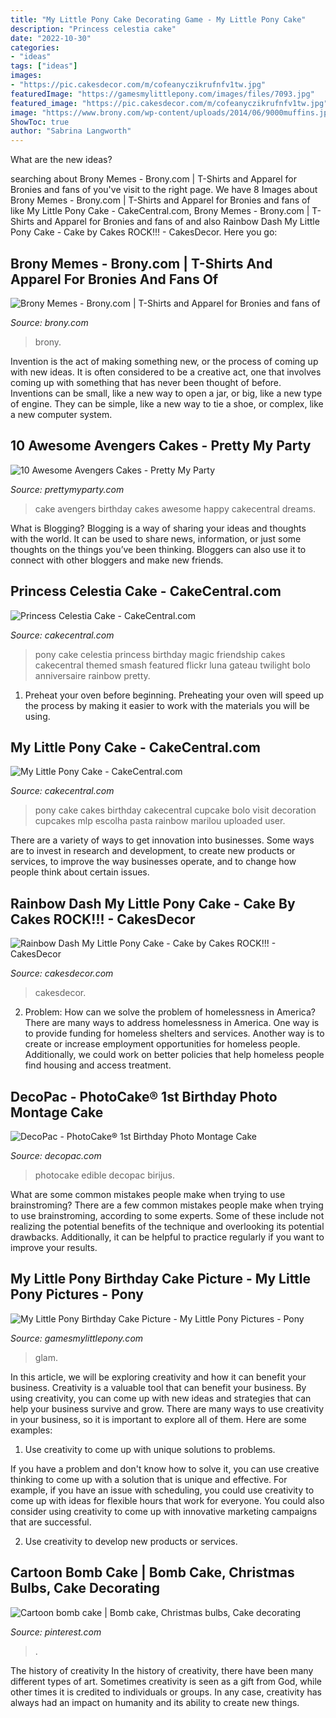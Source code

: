 ```yaml
---
title: "My Little Pony Cake Decorating Game - My Little Pony Cake"
description: "Princess celestia cake"
date: "2022-10-30"
categories:
- "ideas"
tags: ["ideas"]
images:
- "https://pic.cakesdecor.com/m/cofeanyczikrufnfv1tw.jpg"
featuredImage: "https://gamesmylittlepony.com/images/files/7093.jpg"
featured_image: "https://pic.cakesdecor.com/m/cofeanyczikrufnfv1tw.jpg"
image: "https://www.brony.com/wp-content/uploads/2014/06/9000muffins.jpg"
ShowToc: true
author: "Sabrina Langworth"
---
```



What are the new ideas?
 

	

		
searching about Brony Memes - Brony.com | T-Shirts and Apparel for Bronies and fans of you've visit to the right page. We have 8 Images about Brony Memes - Brony.com | T-Shirts and Apparel for Bronies and fans of like My Little Pony Cake - CakeCentral.com, Brony Memes - Brony.com | T-Shirts and Apparel for Bronies and fans of and also Rainbow Dash My Little Pony Cake - Cake by Cakes ROCK!!! - CakesDecor. Here you go:
		
    
## Brony Memes - Brony.com | T-Shirts And Apparel For Bronies And Fans Of

<img loading=lazy src="https://www.brony.com/wp-content/uploads/2014/06/9000muffins.jpg" onerror="this.onerror=null;this.src='https://tse3.mm.bing.net/th?id=OIP.l2dPPcEX3yFjtsTGjuH7OgHaJ4&amp;pid=15.1';" alt="Brony Memes - Brony.com | T-Shirts and Apparel for Bronies and fans of">

_Source: brony.com_

>brony. 

	

Invention is the act of making something new, or the process of coming up with new ideas. It is often considered to be a creative act, one that involves coming up with something that has never been thought of before. Inventions can be small, like a new way to open a jar, or big, like a new type of engine. They can be simple, like a new way to tie a shoe, or complex, like a new computer system.

    
## 10 Awesome Avengers Cakes - Pretty My Party

<img loading=lazy src="http://www.prettymyparty.com/wp-content/uploads/2016/01/avengers-birthday-cake-2.jpg" onerror="this.onerror=null;this.src='https://tse1.mm.bing.net/th?id=OIP.f9xgJijNDcOmz2XB6QCiswHaMN&amp;pid=15.1';" alt="10 Awesome Avengers Cakes - Pretty My Party">

_Source: prettymyparty.com_

>cake avengers birthday cakes awesome happy cakecentral dreams. 

	

What is Blogging?
Blogging is a way of sharing your ideas and thoughts with the world. It can be used to share news, information, or just some thoughts on the things you’ve been thinking. Bloggers can also use it to connect with other bloggers and make new friends.

    
## Princess Celestia Cake - CakeCentral.com

<img loading=lazy src="https://cdn001.cakecentral.com/gallery/2015/03/900_881940IomZ_princess-celestia-cake.jpg" onerror="this.onerror=null;this.src='https://tse4.mm.bing.net/th?id=OIP.NPF-_dXRsXjvJK35GB2hNgHaLV&amp;pid=15.1';" alt="Princess Celestia Cake - CakeCentral.com">

_Source: cakecentral.com_

>pony cake celestia princess birthday magic friendship cakes cakecentral themed smash featured flickr luna gateau twilight bolo anniversaire rainbow pretty. 

	

1. Preheat your oven before beginning. Preheating your oven will speed up the process by making it easier to work with the materials you will be using.

    
## My Little Pony Cake - CakeCentral.com

<img loading=lazy src="https://cdn001.cakecentral.com/gallery/2015/03/900_8795031iB9_my-little-pony-cake.jpg" onerror="this.onerror=null;this.src='https://tse1.mm.bing.net/th?id=OIP.jPbXIfiXQEbstSuqfEQ_iAHaLK&amp;pid=15.1';" alt="My Little Pony Cake - CakeCentral.com">

_Source: cakecentral.com_

>pony cake cakes birthday cakecentral cupcake bolo visit decoration cupcakes mlp escolha pasta rainbow marilou uploaded user. 

	

There are a variety of ways to get innovation into businesses. Some ways are to invest in research and development, to create new products or services, to improve the way businesses operate, and to change how people think about certain issues. 

    
## Rainbow Dash My Little Pony Cake - Cake By Cakes ROCK!!! - CakesDecor

<img loading=lazy src="https://pic.cakesdecor.com/m/cofeanyczikrufnfv1tw.jpg" onerror="this.onerror=null;this.src='https://tse1.mm.bing.net/th?id=OIP.1A1s1obMOuSBZPyUnZFv0QHaLl&amp;pid=15.1';" alt="Rainbow Dash My Little Pony Cake - Cake by Cakes ROCK!!! - CakesDecor">

_Source: cakesdecor.com_

>cakesdecor. 

	

2. Problem:
How can we solve the problem of homelessness in America?
There are many ways to address homelessness in America. One way is to provide funding for homeless shelters and services. Another way is to create or increase employment opportunities for homeless people. Additionally, we could work on better policies that help homeless people find housing and access treatment.

    
## DecoPac - PhotoCake® 1st Birthday Photo Montage Cake

<img loading=lazy src="http://s3.amazonaws.com/deco-cms-production/Ideas/photocake-1st-birthday-cake-decorations-50077/photocake-1st-birthday-cake-decorations-465C-IC.jpg" onerror="this.onerror=null;this.src='https://tse2.mm.bing.net/th?id=OIP.hkCU-xEMFWoEDiQvtVcJUQHaHa&amp;pid=15.1';" alt="DecoPac - PhotoCake® 1st Birthday Photo Montage Cake">

_Source: decopac.com_

>photocake edible decopac birijus. 

	

What are some common mistakes people make when trying to use brainstroming?
There are a few common mistakes people make when trying to use brainstroming, according to some experts. Some of these include not realizing the potential benefits of the technique and overlooking its potential drawbacks. Additionally, it can be helpful to practice regularly if you want to improve your results.

    
## My Little Pony Birthday Cake Picture - My Little Pony Pictures - Pony

<img loading=lazy src="https://gamesmylittlepony.com/images/files/7093.jpg" onerror="this.onerror=null;this.src='https://tse3.mm.bing.net/th?id=OIP.i6AW2YVKwvU0tw-CzsvQiwHaLH&amp;pid=15.1';" alt="My Little Pony Birthday Cake Picture - My Little Pony Pictures - Pony">

_Source: gamesmylittlepony.com_

>glam. 

	

In this article, we will be exploring creativity and how it can benefit your business.
Creativity is a valuable tool that can benefit your business. By using creativity, you can come up with new ideas and strategies that can help your business survive and grow. There are many ways to use creativity in your business, so it is important to explore all of them. Here are some examples:
1. Use creativity to come up with unique solutions to problems.

If you have a problem and don't know how to solve it, you can use creative thinking to come up with a solution that is unique and effective. For example, if you have an issue with scheduling, you could use creativity to come up with ideas for flexible hours that work for everyone. You could also consider using creativity to come up with innovative marketing campaigns that are successful.

2. Use creativity to develop new products or services.

    
## Cartoon Bomb Cake | Bomb Cake, Christmas Bulbs, Cake Decorating

<img loading=lazy src="https://i.pinimg.com/736x/66/50/13/665013b793a332b1213528dfe04f6546--bomb-cake-cartoon.jpg" onerror="this.onerror=null;this.src='https://tse4.mm.bing.net/th?id=OIP.lta9V2UMEPqFjE49fwiTUwHaMS&amp;pid=15.1';" alt="Cartoon bomb cake | Bomb cake, Christmas bulbs, Cake decorating">

_Source: pinterest.com_

>. 

	

The history of creativity
In the history of creativity, there have been many different types of art. Sometimes creativity is seen as a gift from God, while other times it is credited to individuals or groups. In any case, creativity has always had an impact on humanity and its ability to create new things.

